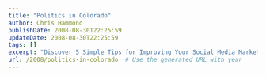 ```yaml
---
title: "Politics in Colorado"
author: Chris Hammond
publishDate: 2008-08-30T22:25:59
updateDate: 2008-08-30T22:25:59
tags: []
excerpt: "Discover 5 Simple Tips for Improving Your Social Media Marketing Strategy and Boosting Engagement with Your Audience. Learn more now!"
url: /2008/politics-in-colorado  # Use the generated URL with year
---
```


